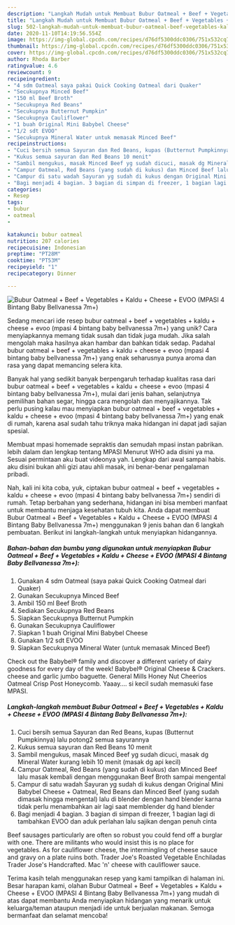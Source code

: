 ```yaml
---
description: "Langkah Mudah untuk Membuat Bubur Oatmeal + Beef + Vegetables + Kaldu + Cheese + EVOO (MPASI 4 Bintang Baby Bellvanessa 7m+) Anti Gagal"
title: "Langkah Mudah untuk Membuat Bubur Oatmeal + Beef + Vegetables + Kaldu + Cheese + EVOO (MPASI 4 Bintang Baby Bellvanessa 7m+) Anti Gagal"
slug: 502-langkah-mudah-untuk-membuat-bubur-oatmeal-beef-vegetables-kaldu-cheese-evoo-mpasi-4-bintang-baby-bellvanessa-7m-anti-gagal
date: 2020-11-10T14:19:56.554Z
image: https://img-global.cpcdn.com/recipes/d76df5300ddc0306/751x532cq70/bubur-oatmeal-beef-vegetables-kaldu-cheese-evoo-mpasi-4-bintang-baby-bellvanessa-7m-foto-resep-utama.jpg
thumbnail: https://img-global.cpcdn.com/recipes/d76df5300ddc0306/751x532cq70/bubur-oatmeal-beef-vegetables-kaldu-cheese-evoo-mpasi-4-bintang-baby-bellvanessa-7m-foto-resep-utama.jpg
cover: https://img-global.cpcdn.com/recipes/d76df5300ddc0306/751x532cq70/bubur-oatmeal-beef-vegetables-kaldu-cheese-evoo-mpasi-4-bintang-baby-bellvanessa-7m-foto-resep-utama.jpg
author: Rhoda Barber
ratingvalue: 4.6
reviewcount: 9
recipeingredient:
- "4 sdm Oatmeal saya pakai Quick Cooking Oatmeal dari Quaker"
- "Secukupnya Minced Beef"
- "150 ml Beef Broth"
- "Secukupnya Red Beans"
- "Secukupnya Butternut Pumpkin"
- "Secukupnya Cauliflower"
- "1 buah Original Mini Babybel Cheese"
- "1/2 sdt EVOO"
- "Secukupnya Mineral Water untuk memasak Minced Beef"
recipeinstructions:
- "Cuci bersih semua Sayuran dan Red Beans, kupas (Butternut Pumpkinnya) lalu potong2 semua sayurannya"
- "Kukus semua sayuran dan Red Beans 10 menit"
- "Sambil mengukus, masak Minced Beef yg sudah dicuci, masak dg Mineral Water kurang lebih 10 menit (masak dg api kecil)"
- "Campur Oatmeal, Red Beans (yang sudah di kukus) dan Minced Beef lalu masak kembali dengan menggunakan Beef Broth sampai mengental"
- "Campur di satu wadah Sayuran yg sudah di kukus dengan Original Mini Babybel Cheese + Oatmeal, Red Beans dan Minced Beef (yang sudah dimasak hingga mengental) lalu di blender dengan hand blender karna tidak perlu menambahkan air lagi saat memblender dg hand blender"
- "Bagi menjadi 4 bagian. 3 bagian di simpan di freezer, 1 bagian lagi di tambahkan EVOO dan aduk perlahan lalu sajikan dengan penuh cinta"
categories:
- Resep
tags:
- bubur
- oatmeal
- 

katakunci: bubur oatmeal  
nutrition: 207 calories
recipecuisine: Indonesian
preptime: "PT28M"
cooktime: "PT53M"
recipeyield: "1"
recipecategory: Dinner

---
```



![Bubur Oatmeal + Beef + Vegetables + Kaldu + Cheese + EVOO (MPASI 4 Bintang Baby Bellvanessa 7m+)](https://img-global.cpcdn.com/recipes/d76df5300ddc0306/751x532cq70/bubur-oatmeal-beef-vegetables-kaldu-cheese-evoo-mpasi-4-bintang-baby-bellvanessa-7m-foto-resep-utama.jpg)

Sedang mencari ide resep bubur oatmeal + beef + vegetables + kaldu + cheese + evoo (mpasi 4 bintang baby bellvanessa 7m+) yang unik? Cara menyiapkannya memang tidak susah dan tidak juga mudah. Jika salah mengolah maka hasilnya akan hambar dan bahkan tidak sedap. Padahal bubur oatmeal + beef + vegetables + kaldu + cheese + evoo (mpasi 4 bintang baby bellvanessa 7m+) yang enak seharusnya punya aroma dan rasa yang dapat memancing selera kita.

Banyak hal yang sedikit banyak berpengaruh terhadap kualitas rasa dari bubur oatmeal + beef + vegetables + kaldu + cheese + evoo (mpasi 4 bintang baby bellvanessa 7m+), mulai dari jenis bahan, selanjutnya pemilihan bahan segar, hingga cara mengolah dan menyajikannya. Tak perlu pusing kalau mau menyiapkan bubur oatmeal + beef + vegetables + kaldu + cheese + evoo (mpasi 4 bintang baby bellvanessa 7m+) yang enak di rumah, karena asal sudah tahu triknya maka hidangan ini dapat jadi sajian spesial.

Membuat mpasi homemade sepraktis dan semudah mpasi instan pabrikan. lebih dalam dan lengkap tentang MPASI Menurut WHO ada disini ya ma. Sesuai permintaan aku buat videonya yah. Lengkap dari awal sampai habis. aku disini bukan ahli gizi atau ahli masak, ini benar-benar pengalaman pribadi.


Nah, kali ini kita coba, yuk, ciptakan bubur oatmeal + beef + vegetables + kaldu + cheese + evoo (mpasi 4 bintang baby bellvanessa 7m+) sendiri di rumah. Tetap berbahan yang sederhana, hidangan ini bisa memberi manfaat untuk membantu menjaga kesehatan tubuh kita. Anda dapat membuat Bubur Oatmeal + Beef + Vegetables + Kaldu + Cheese + EVOO (MPASI 4 Bintang Baby Bellvanessa 7m+) menggunakan 9 jenis bahan dan 6 langkah pembuatan. Berikut ini langkah-langkah untuk menyiapkan hidangannya.

<!--inarticleads1-->

##### Bahan-bahan dan bumbu yang digunakan untuk menyiapkan Bubur Oatmeal + Beef + Vegetables + Kaldu + Cheese + EVOO (MPASI 4 Bintang Baby Bellvanessa 7m+):

1. Gunakan 4 sdm Oatmeal (saya pakai Quick Cooking Oatmeal dari Quaker)
1. Gunakan Secukupnya Minced Beef
1. Ambil 150 ml Beef Broth
1. Sediakan Secukupnya Red Beans
1. Siapkan Secukupnya Butternut Pumpkin
1. Gunakan Secukupnya Cauliflower
1. Siapkan 1 buah Original Mini Babybel Cheese
1. Gunakan 1/2 sdt EVOO
1. Siapkan Secukupnya Mineral Water (untuk memasak Minced Beef)


Check out the Babybel® family and discover a different variety of dairy goodness for every day of the week! Babybel® Original Cheese &amp; Crackers. cheese and garlic jumbo baguette. General Mills Honey Nut Cheerios Oatmeal Crisp Post Honeycomb. Yaaay…. si kecil sudah memasuki fase MPASI. 

<!--inarticleads2-->

##### Langkah-langkah membuat Bubur Oatmeal + Beef + Vegetables + Kaldu + Cheese + EVOO (MPASI 4 Bintang Baby Bellvanessa 7m+):

1. Cuci bersih semua Sayuran dan Red Beans, kupas (Butternut Pumpkinnya) lalu potong2 semua sayurannya
1. Kukus semua sayuran dan Red Beans 10 menit
1. Sambil mengukus, masak Minced Beef yg sudah dicuci, masak dg Mineral Water kurang lebih 10 menit (masak dg api kecil)
1. Campur Oatmeal, Red Beans (yang sudah di kukus) dan Minced Beef lalu masak kembali dengan menggunakan Beef Broth sampai mengental
1. Campur di satu wadah Sayuran yg sudah di kukus dengan Original Mini Babybel Cheese + Oatmeal, Red Beans dan Minced Beef (yang sudah dimasak hingga mengental) lalu di blender dengan hand blender karna tidak perlu menambahkan air lagi saat memblender dg hand blender
1. Bagi menjadi 4 bagian. 3 bagian di simpan di freezer, 1 bagian lagi di tambahkan EVOO dan aduk perlahan lalu sajikan dengan penuh cinta


Beef sausages particularly are often so robust you could fend off a burglar with one. There are militants who would insist this is no place for vegetables. As for cauliflower cheese, the intermingling of cheese sauce and gravy on a plate ruins both. Trader Joe&#39;s Roasted Vegetable Enchiladas Trader Jose&#39;s Handcrafted. Mac &#39;n&#39; cheese with cauliflower sauce. 

Terima kasih telah menggunakan resep yang kami tampilkan di halaman ini. Besar harapan kami, olahan Bubur Oatmeal + Beef + Vegetables + Kaldu + Cheese + EVOO (MPASI 4 Bintang Baby Bellvanessa 7m+) yang mudah di atas dapat membantu Anda menyiapkan hidangan yang menarik untuk keluarga/teman ataupun menjadi ide untuk berjualan makanan. Semoga bermanfaat dan selamat mencoba!
